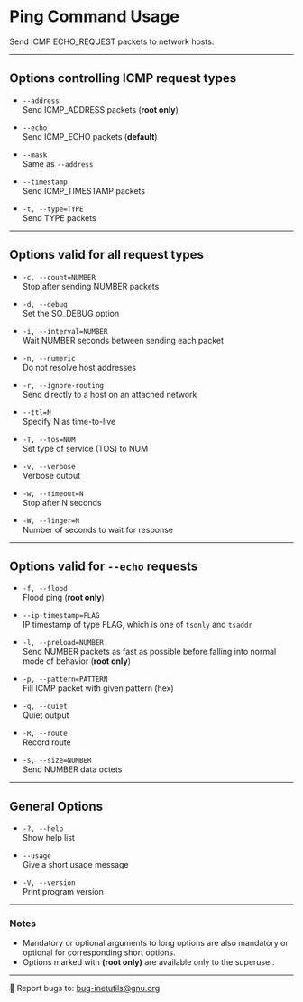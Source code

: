 # Ping Command Usage

Send ICMP ECHO_REQUEST packets to network hosts.

---

## Options controlling ICMP request types

- `--address`  
  Send ICMP_ADDRESS packets (**root only**)

- `--echo`  
  Send ICMP_ECHO packets (**default**)

- `--mask`  
  Same as `--address`

- `--timestamp`  
  Send ICMP_TIMESTAMP packets

- `-t, --type=TYPE`  
  Send TYPE packets

---

## Options valid for all request types

- `-c, --count=NUMBER`  
  Stop after sending NUMBER packets

- `-d, --debug`  
  Set the SO_DEBUG option

- `-i, --interval=NUMBER`  
  Wait NUMBER seconds between sending each packet

- `-n, --numeric`  
  Do not resolve host addresses

- `-r, --ignore-routing`  
  Send directly to a host on an attached network

- `--ttl=N`  
  Specify N as time-to-live

- `-T, --tos=NUM`  
  Set type of service (TOS) to NUM

- `-v, --verbose`  
  Verbose output

- `-w, --timeout=N`  
  Stop after N seconds

- `-W, --linger=N`  
  Number of seconds to wait for response

---

## Options valid for `--echo` requests

- `-f, --flood`  
  Flood ping (**root only**)

- `--ip-timestamp=FLAG`  
  IP timestamp of type FLAG, which is one of `tsonly` and `tsaddr`

- `-l, --preload=NUMBER`  
  Send NUMBER packets as fast as possible before falling into normal mode of behavior (**root only**)

- `-p, --pattern=PATTERN`  
  Fill ICMP packet with given pattern (hex)

- `-q, --quiet`  
  Quiet output

- `-R, --route`  
  Record route

- `-s, --size=NUMBER`  
  Send NUMBER data octets

---

## General Options

- `-?, --help`  
  Show help list

- `--usage`  
  Give a short usage message

- `-V, --version`  
  Print program version

---

### Notes

- Mandatory or optional arguments to long options are also mandatory or optional for corresponding short options.  
- Options marked with **(root only)** are available only to the superuser.  

---

📌 Report bugs to: [bug-inetutils@gnu.org](mailto:bug-inetutils@gnu.org)
